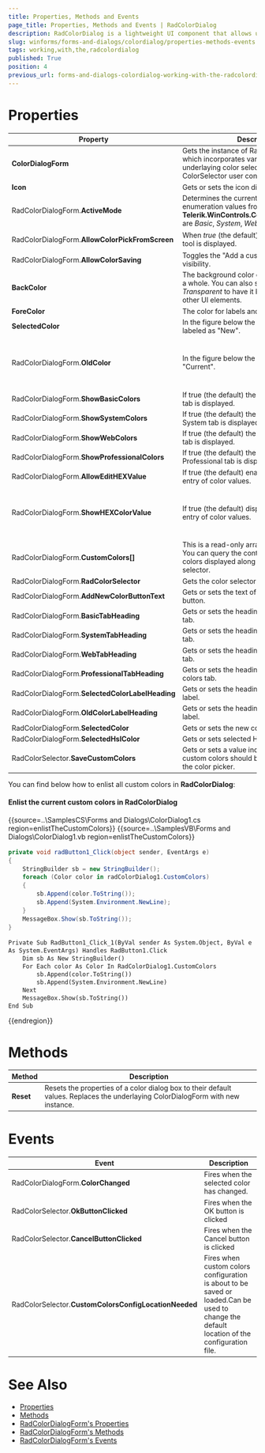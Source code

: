 ```yaml
---
title: Properties, Methods and Events
page_title: Properties, Methods and Events | RadColorDialog
description: RadColorDialog is a lightweight UI component that allows users to select from RGB or HEX color models.
slug: winforms/forms-and-dialogs/colordialog/properties-methods-events
tags: working,with,the,radcolordialog
published: True
position: 4
previous_url: forms-and-dialogs-colordialog-working-with-the-radcolordialog, /devtools/winforms/desktopalert/working-with-the-radcolordialog
---
```


# Properties

|Property|Description|Image|
|----|----|----|
|__ColorDialogForm__|Gets the instance of RadColorDialogForm, which incorporates various settings of the underlaying color selection Form and ColorSelector user control.||
|__Icon__|Gets or sets the icon displayed for this dialog.||
|RadColorDialogForm.__ActiveMode__|Determines the currently selected tab.  Valid enumeration values from __Telerik.WinControls.ColorPickerActiveMode__ are *Basic*, *System*, *Web*,*Professional*.||
|RadColorDialogForm.__AllowColorPickFromScreen__|When *true* (the default) the "eye dropper" tool is displayed.|![forms-and-dialogs-colordialog-working-with-the-radcolordialog 001](images/forms-and-dialogs-colordialog-working-with-the-radcolordialog001.png)|
|RadColorDialogForm.__AllowColorSaving__|Toggles the "Add a custom color" button visibility.|![forms-and-dialogs-colordialog-working-with-the-radcolordialog 002](images/forms-and-dialogs-colordialog-working-with-the-radcolordialog002.png)|
|__BackColor__|The background color of the color selector as a whole. You can also set this color to be *Transparent* to have it blend in with your other UI elements.||
|__ForeColor__|The color for labels and text entry.||
|__SelectedColor__|In the figure below the __SelectedColor__ is labeled as "New".||
|RadColorDialogForm.__OldColor__|In the figure below the __OldColor__ is labeled as "Current".|![forms-and-dialogs-colordialog-working-with-the-radcolordialog 003](images/forms-and-dialogs-colordialog-working-with-the-radcolordialog003.png)|
|RadColorDialogForm.__ShowBasicColors__|If true (the default) the corresponding Basic tab is displayed.||
|RadColorDialogForm.__ShowSystemColors__|If true (the default) the corresponding System tab is displayed.||
|RadColorDialogForm.__ShowWebColors__|If true (the default) the corresponding Web tab is displayed.||
|RadColorDialogForm.__ShowProfessionalColors__|If true (the default) the corresponding Professional tab is displayed.||
|RadColorDialogForm.__AllowEditHEXValue__|If true (the default) enables hexadecimal entry of color values.||
|RadColorDialogForm.__ShowHEXColorValue__|If true (the default) displays the hexadecimal entry of color values.|![forms-and-dialogs-colordialog-working-with-the-radcolordialog 004](images/forms-and-dialogs-colordialog-working-with-the-radcolordialog004.png)|
|RadColorDialogForm.__CustomColors[]__|This is a read-only array of Color objects.  You can query the contents of the custom colors displayed along the bottom of the selector.|![forms-and-dialogs-colordialog-working-with-the-radcolordialog 005](images/forms-and-dialogs-colordialog-working-with-the-radcolordialog005.png)|
|RadColorDialogForm.__RadColorSelector__|Gets the color selector||
|RadColorDialogForm.__AddNewColorButtonText__|Gets or sets the text of the add new color button.||
|RadColorDialogForm.__BasicTabHeading__|Gets or sets the heading of the basic colors tab.||
|RadColorDialogForm.__SystemTabHeading__|Gets or sets the heading of the system colors tab.||
|RadColorDialogForm.__WebTabHeading__|Gets or sets the heading of the web colors tab.||
|RadColorDialogForm.__ProfessionalTabHeading__|Gets or sets the heading of the professional colors tab.||
|RadColorDialogForm.__SelectedColorLabelHeading__|Gets or sets the heading of the selected color label.||
|RadColorDialogForm.__OldColorLabelHeading__|Gets or sets the heading of the old color label.||
|RadColorDialogForm.__SelectedColor__|Gets or sets the new color.||
|RadColorDialogForm.__SelectedHslColor__|Gets or sets selected HSL color.||
|RadColorSelector.__SaveCustomColors__|Gets or sets a value indicatign whether custom colors should be save upon exiting the color picker.||

You can find below how to enlist all custom colors in __RadColorDialog__:

#### Enlist the current custom colors in RadColorDialog 

{{source=..\SamplesCS\Forms and Dialogs\ColorDialog1.cs region=enlistTheCustomColors}} 
{{source=..\SamplesVB\Forms and Dialogs\ColorDialog1.vb region=enlistTheCustomColors}} 

````C#
private void radButton1_Click(object sender, EventArgs e)
{
    StringBuilder sb = new StringBuilder();
    foreach (Color color in radColorDialog1.CustomColors)
    {
        sb.Append(color.ToString());
        sb.Append(System.Environment.NewLine);
    }
    MessageBox.Show(sb.ToString());
}

````
````VB.NET
Private Sub RadButton1_Click_1(ByVal sender As System.Object, ByVal e As System.EventArgs) Handles RadButton1.Click
    Dim sb As New StringBuilder()
    For Each color As Color In RadColorDialog1.CustomColors
        sb.Append(color.ToString())
        sb.Append(System.Environment.NewLine)
    Next
    MessageBox.Show(sb.ToString())
End Sub

````

{{endregion}} 

# Methods

|Method|Description|
|----|----|
|__Reset__|Resets the properties of a color dialog box to their default values. Replaces the underlaying ColorDialogForm with new instance.|


# Events

|Event|Description|
|----|----|
|RadColorDialogForm.__ColorChanged__|Fires when the selected color has changed.|
|RadColorSelector.__OkButtonClicked__|Fires when the OK button is clicked||
|RadColorSelector.__CancelButtonClicked__|Fires when the Cancel button is clicked||
|RadColorSelector.__CustomColorsConfigLocationNeeded__|Fires when custom colors configuration is about to be saved or loaded.Can be used to change the default location of the configuration file.||


# See Also

* [Properties](http://docs.telerik.com/devtools/winforms/api/html/properties_t_telerik_wincontrols_radcolordialog.htm)
* [Methods](http://docs.telerik.com/devtools/winforms/api/html/methods_t_telerik_wincontrols_radcolordialog.htm)
* [RadColorDialogForm's Properties](http://docs.telerik.com/devtools/winforms/api/html/properties_t_telerik_wincontrols_ui_radcolordialogform.htm)
* [RadColorDialogForm's Methods](http://docs.telerik.com/devtools/winforms/api/html/methods_t_telerik_wincontrols_ui_radcolordialogform.htm)
* [RadColorDialogForm's Events](http://docs.telerik.com/devtools/winforms/api/html/events_t_telerik_wincontrols_ui_radcolordialogform.htm)



